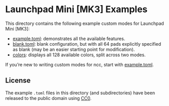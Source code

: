 Launchpad Mini \[MK3] Examples
==============================

This directory contains the following example custom modes for Launchpad Mini
\[MK3]:

* [example.toml]: demonstrates all the available features.
* [blank.toml]: blank configuration, but with all 64 pads explicitly specified
  as blank (may be an easier starting point for modification).
* [colors]: displays all 128 available colors, split across two modes.

If you’re new to writing custom modes for ncc, start with [example.toml].

[example.toml]: example.toml
[blank.toml]: blank.toml
[colors]: colors/

License
-------

The example `.toml` files in this directory (and subdirectories) have been
released to the public domain using [CC0].

[CC0]: https://creativecommons.org/publicdomain/zero/1.0/
